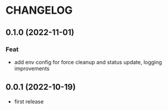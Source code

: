 # CHANGELOG

## 0.1.0 (2022-11-01)

### Feat

- add env config for force cleanup and status update, logging improvements

## 0.0.1 (2022-10-19)

- first release
